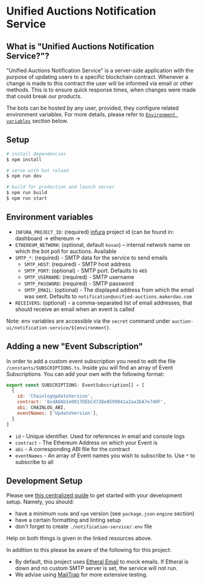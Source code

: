 # Unified Auctions Notification Service

## What is "Unified Auctions Notification Service?"?

"Unified Auctions Notification Service" is a server-side application with the purpose of updating users to a specific
blockchain contract. Whenever a change is made to this contract the user will be informed via email or other methods.
This is to ensure quick response times, when changes were made that could break our products.

The bots can be hosted by any user, provided, they configure related environment variables. For more details, please
refer to [`Environment variables`](#environment-variables) section below.

## Setup

```bash
# install dependencies
$ npm install

# serve with hot reload
$ npm run dev

# build for production and launch server
$ npm run build
$ npm run start
```

## Environment variables

- `INFURA_PROJECT_ID`: (required) [infura](https://infura.io/) project id (can be found in: dashboard -> ethereum ->
- `ETHEREUM_NETWORK`: (optional, default `kovan`) – internal network name on which the bot poll for auctions. Available
- `SMTP_*`: (required) - SMTP data for the service to send emails
    - `SMTP_HOST`: (required) - SMTP host address
    - `SMTP_PORT`: (optional) - SMTP port. Defaults to `465`
    - `SMTP_USERNAME`: (required) - SMTP username
    - `SMTP_PASSWORD`: (required) - SMTP password
    - `SMTP_EMAIL`: (optional) - The displayed address from which the email was sent. Defaults to `notification@unified-auctions.makerdao.com`
- `RECEIVERS`: (optional) - a comma-separated list of email addresses, that should receive an email when an event is
  called

Note: env variables are accessible via the `secret` command under `auction-ui/notification-service/${environment}`.

## Adding a new "Event Subscription"

In order to add a custom event subscription you need to edit the file `/constants/SUBSCRIPTIONS.ts`. Inside you will
find an array of Event Subscriptions. You can add your own with the following format:

```js
export const SUBSCRIPTIONS: EventSubscription[] = [
  {
    id: 'ChainlogUpdateVersion',
    contract: '0xdA0Ab1e0017DEbCd72Be8599041a2aa3bA7e740F',
    abi: CHAINLOG_ABI,
    eventNames: ['UpdateVersion'],
  }
]
```

- `id` - Unique identifier. Used for references in email and console logs
- `contract` - The Ethereum Address on which your Event is
- `abi` - A corresponding ABI file for the contract
- `eventNames` - An array of Event names you wish to subscribe to. Use `*` to subscribe to all

## Development Setup

Please see [this centralized guide](https://github.com/sidestream-tech/guides/blob/main/frontend-development/README.md)
to get started with your development setup. Namely, you should:

- have a minimum `node` and `npm` version (see `package.json` `engine` section)
- have a certain formatting and linting setup
- don't forget to create `./notification-service/.env` file

Help on both things is given in the linked resources above.

In addition to this please be aware of the following for this project:
- By default, this project uses [Etheral Email](https://ethereal.email/) to mock emails. If Etheral is down and no custom SMTP server is set, the service will not run.
- We advise using [MailTrap](https://mailtrap.io/) for more extensive testing. 
